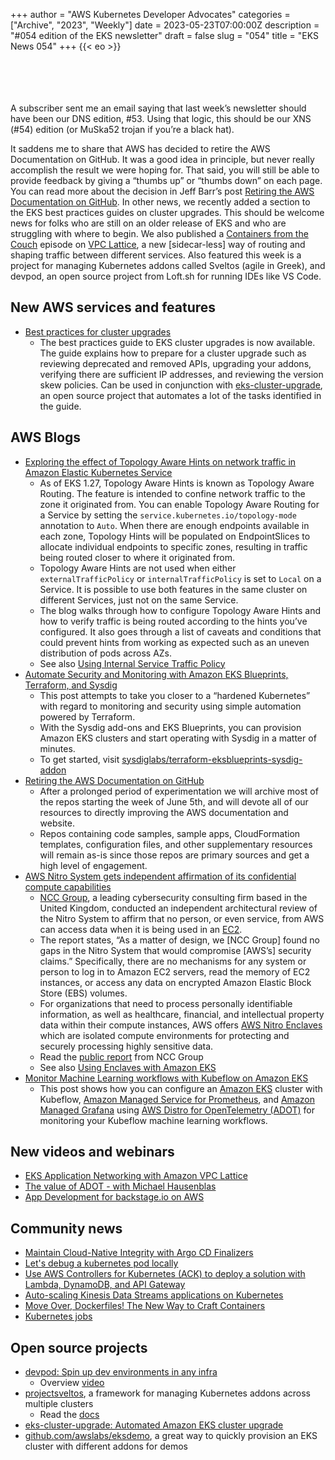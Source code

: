 +++
author = "AWS Kubernetes Developer Advocates"
categories = ["Archive", "2023", "Weekly"]
date = 2023-05-23T07:00:00Z
description = "#054 edition of the EKS newsletter"
draft = false
slug = "054"
title = "EKS News 054"
+++
{{< eo >}}

<br/><br/><br/><br/>
A subscriber sent me an email saying that last week’s newsletter should have been our DNS edition, #53. Using that logic, this should be our XNS (#54) edition (or MuSka52 trojan if you’re a black hat). 

It saddens me to share that AWS has decided to retire the AWS Documentation on GitHub. It was a good idea in principle, but never really accomplish the result we were hoping for. That said, you will still be able to provide feedback by giving a “thumbs up” or “thumbs down” on each page. You can read more about the decision in Jeff Barr’s post [Retiring the AWS Documentation on GitHub](https://aws.amazon.com/blogs/aws/retiring-the-aws-documentation-on-github/). In other news, we recently added a section to the EKS best practices guides on cluster upgrades. This should be welcome news for folks who are still on an older release of EKS and who are struggling with where to begin. We also published a [Containers from the Couch](https://cftc.info/) episode on [VPC Lattice](https://aws.amazon.com/vpc/lattice/), a new [sidecar-less] way of routing and shaping traffic between different services. Also featured this week is a project for managing Kubernetes addons called Sveltos (agile in Greek), and devpod, an open source project from Loft.sh for running IDEs like VS Code. 

## New AWS services and features

* [Best practices for cluster upgrades](https://aws.github.io/aws-eks-best-practices/upgrades/)
    * The best practices guide to EKS cluster upgrades is now available. The guide explains how to prepare for a cluster upgrade such as reviewing deprecated and removed APIs, upgrading your addons, verifying there are sufficient IP addresses, and reviewing the version skew policies. Can be used in conjunction with [eks-cluster-upgrade](https://github.com/aws-samples/eks-cluster-upgrade), an open source project that automates a lot of the tasks identified in the guide. 

## AWS Blogs

* [Exploring the effect of Topology Aware Hints on network traffic in Amazon Elastic Kubernetes Service](https://aws.amazon.com/blogs/containers/exploring-the-effect-of-topology-aware-hints-on-network-traffic-in-amazon-elastic-kubernetes-service/)
    * As of EKS 1.27, Topology Aware Hints is known as Topology Aware Routing. The feature is intended to confine network traffic to the zone it originated from. You can enable Topology Aware Routing for a Service by setting the `service.kubernetes.io/topology-mode` annotation to `Auto`. When there are enough endpoints available in each zone, Topology Hints will be populated on EndpointSlices to allocate individual endpoints to specific zones, resulting in traffic being routed closer to where it originated from.
    * Topology Aware Hints are not used when either `externalTrafficPolicy` or `internalTrafficPolicy` is set to `Local` on a Service. It is possible to use both features in the same cluster on different Services, just not on the same Service.
    * The blog walks through how to configure Topology Aware Hints and how to verify traffic is being routed according to the hints you’ve configured. It also goes through a list of caveats and conditions that could prevent hints from working as expected such as an uneven distribution of pods across AZs. 
    * See also [Using Internal Service Traffic Policy](https://kubernetes.io/docs/concepts/services-networking/service-traffic-policy/#using-service-internal-traffic-policy)
* [Automate Security and Monitoring with Amazon EKS Blueprints, Terraform, and Sysdig](https://aws.amazon.com/blogs/apn/automate-security-and-monitoring-with-amazon-eks-blueprints-terraform-and-sysdig/)
    * This post attempts to take you closer to a “hardened Kubernetes” with regard to monitoring and security using simple automation powered by Terraform.
    * With the Sysdig add-ons and EKS Blueprints, you can provision Amazon EKS clusters and start operating with Sysdig in a matter of minutes.
    * To get started, visit [sysdiglabs/terraform-eksblueprints-sysdig-addon](https://github.com/sysdiglabs/terraform-eksblueprints-sysdig-addon)
* [Retiring the AWS Documentation on GitHub](https://aws.amazon.com/blogs/aws/retiring-the-aws-documentation-on-github/)
    * After a prolonged period of experimentation we will archive most of the repos starting the week of June 5th, and will devote all of our resources to directly improving the AWS documentation and website.
    * Repos containing code samples, sample apps, CloudFormation templates, configuration files, and other supplementary resources will remain as-is since those repos are primary sources and get a high level of engagement.
* [AWS Nitro System gets independent affirmation of its confidential compute capabilities](https://aws.amazon.com/blogs/compute/aws-nitro-system-gets-independent-affirmation-of-its-confidential-compute-capabilities/?utm_content=buffer10b44&utm_medium=social&utm_source=linkedin.com&utm_campaign=buffer)
    * [NCC Group](https://research.nccgroup.com/2023/05/03/public-report-aws-nitro-system-api-security-claims/), a leading cybersecurity consulting firm based in the United Kingdom, conducted an independent architectural review of the Nitro System to affirm that no person, or even service, from AWS can access data when it is being used in an [EC2](https://aws.amazon.com/ec2/nitro/). 
    * The report states, “As a matter of design, we [NCC Group] found no gaps in the Nitro System that would compromise [AWS’s] security claims.” Specifically, there are no mechanisms for any system or person to log in to Amazon EC2 servers, read the memory of EC2 instances, or access any data on encrypted Amazon Elastic Block Store (EBS) volumes.
    * For organizations that need to process personally identifiable information, as well as healthcare, financial, and intellectual property data within their compute instances, AWS offers [AWS Nitro Enclaves](https://aws.amazon.com/ec2/nitro/nitro-enclaves/) which are isolated compute environments for protecting and securely processing highly sensitive data.
    * Read the [public report](https://research.nccgroup.com/2023/05/03/public-report-aws-nitro-system-api-security-claims/) from NCC Group
    * See also [Using Enclaves with Amazon EKS](https://docs.aws.amazon.com/enclaves/latest/user/kubernetes.html)
* [Monitor Machine Learning workflows with Kubeflow on Amazon EKS](https://awslabs.github.io/data-on-eks/docs/ai-ml/monitoring-kubeflow)
    *  This post shows how you can configure an [Amazon EKS](https://aws.amazon.com/eks/) cluster with Kubeflow, [Amazon Managed Service for Prometheus](https://aws.amazon.com/prometheus/), and [Amazon Managed Grafana](https://aws.amazon.com/grafana/) using [AWS Distro for OpenTelemetry (ADOT)](https://aws-otel.github.io/docs/introduction) for monitoring your Kubeflow machine learning workflows.

## New videos and webinars

* [EKS Application Networking with Amazon VPC Lattice](https://www.youtube.com/watch?v=AdO0bx3N3fs)
* [The value of ADOT - with Michael Hausenblas](https://www.youtube.com/watch?v=ebsi2KOn4Wg)
* [App Development for backstage.io on AWS](https://www.youtube.com/playlist?list=PLhr1KZpdzukemoBUAPNUMCgGk88pdURJB)

## Community news

* [Maintain Cloud-Native Integrity with Argo CD Finalizers](https://jfrog.com/community/cloud-native/argocd-protect-clusters-from-unintended-deletion/)
* [Let's debug a kubernetes pod locally](https://aeb-dev.me/posts/lets-debug-a-kubernetes-pod-locally/)
* [Use AWS Controllers for Kubernetes (ACK) to deploy a solution with Lambda, DynamoDB, and API Gateway](https://itnext.io/use-aws-controllers-for-kubernetes-to-deploy-a-solution-with-lambda-dynamodb-and-api-gateway-985ab1564bf8)
* [Auto-scaling Kinesis Data Streams applications on Kubernetes](https://itnext.io/what-is-amazon-kinesis-and-kinesis-data-streams-df630e118bd0)
* [Move Over, Dockerfiles! The New Way to Craft Containers](https://www.chainguard.dev/unchained/move-over-dockerfiles-the-new-way-to-craft-containers)
* [Kubernetes jobs](https://kube.careers/)

## Open source projects

* [devpod: Spin up dev environments in any infra](https://github.com/loft-sh/devpod)
    * Overview [video](https://www.youtube.com/watch?v=87oHtFO5lkc)
* [projectsveltos](https://github.com/projectsveltos), a framework for managing Kubernetes addons across multiple clusters
    * Read the [docs](https://projectsveltos.github.io/sveltos/)
* [eks-cluster-upgrade: Automated Amazon EKS cluster upgrade](https://github.com/aws-samples/eks-cluster-upgrade)
* [github.com/awslabs/eksdemo](http://github.com/awslabs/eksdemo), a great way to quickly provision an EKS cluster with different addons for demos